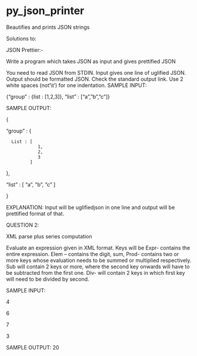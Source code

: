 # py_json_printer
Beautifies and prints JSON strings

Solutions to:

JSON Prettier:-

Write a program which takes JSON as input and gives prettified JSON

You need to read JSON from STDIN. Input gives one line of uglified JSON.
Output should be formatted JSON. Check the standard output link.
Use 2 white spaces (not‘\t’) for one indentation.
SAMPLE INPUT:

{“group” : {list : [1,2,3]}, “list” : [“a”,”b”,”c”]}

SAMPLE OUTPUT:

{

  “group” : {

      List : [
                1,
                2,
                3
             ]

  },

  “list” : [
              “a”,
              ”b”,
              ”c”
            ]

}

EXPLANATION: Input will be uglifiedjson in one line and output will be prettified format of that.

 

QUESTION 2:

XML parse plus series computation

Evaluate an expression given in XML format. Keys will be Expr- contains the entire expression. Elem – contains the digit, sum, Prod- contains two or more keys whose evaluation needs to be summed or multiplied respectively. Sub will contain 2 keys or more, where the second key onwards will have to be subtracted from the first one. Div- will contain 2 keys in which first key will need to be divided by second.

 

SAMPLE INPUT:

<expr>

<sum>

<elem>4</elem>

<elem>6</elem>

<elem>7</elem>

<elem>3</elem>

</sum>

</expr>

 

SAMPLE OUTPUT:
20
